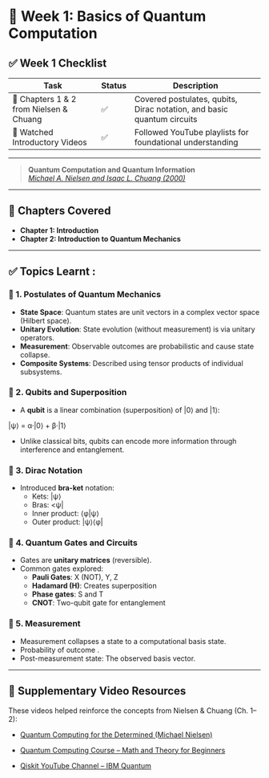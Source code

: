 # 📘 Week 1: Basics of Quantum Computation

## ✅ Week 1 Checklist

| Task                                         | Status | Description                                                                 |
|----------------------------------------------|--------|-----------------------------------------------------------------------------|
| 📘 Chapters 1 & 2 from Nielsen & Chuang     |  ✅    | Covered postulates, qubits, Dirac notation, and basic quantum circuits      |
| 🎥 Watched Introductory Videos              |  ✅    | Followed YouTube playlists for foundational understanding                   |

---
> **Quantum Computation and Quantum Information**  
> [*Michael A. Nielsen and Isaac L. Chuang (2000)*](https://profmcruz.wordpress.com/wp-content/uploads/2017/08/quantum-computation-and-quantum-information-nielsen-chuang.pdf)

---

## 📖 Chapters Covered

- **Chapter 1: Introduction**
- **Chapter 2: Introduction to Quantum Mechanics**

---

## ✅ Topics Learnt :

### 🧩 1. Postulates of Quantum Mechanics
- **State Space**: Quantum states are unit vectors in a complex vector space (Hilbert space).
- **Unitary Evolution**: State evolution (without measurement) is via unitary operators.
- **Measurement**: Observable outcomes are probabilistic and cause state collapse.
- **Composite Systems**: Described using tensor products of individual subsystems.

### 🧠 2. Qubits and Superposition
- A **qubit** is a linear combination (superposition) of |0⟩ and |1⟩:

|ψ⟩ = α·|0⟩ + β·|1⟩

- Unlike classical bits, qubits can encode more information through interference and entanglement.

### 📐 3. Dirac Notation
- Introduced **bra-ket** notation:
  - Kets: |ψ⟩
  - Bras: <ψ|
  - Inner product: ⟨φ|ψ⟩
  - Outer product: |ψ⟩⟨φ|
    
### 🔁 4. Quantum Gates and Circuits
- Gates are **unitary matrices** (reversible).
- Common gates explored:
  - **Pauli Gates**: X (NOT), Y, Z
  - **Hadamard (H)**: Creates superposition
  - **Phase gates**: S and T
  - **CNOT**: Two-qubit gate for entanglement

### 🎲 5. Measurement
- Measurement collapses a state to a computational basis state.
- Probability of outcome .
- Post-measurement state: The observed basis vector.

---
## 🎥 Supplementary Video Resources

These videos helped reinforce the concepts from Nielsen & Chuang (Ch. 1–2):

- [Quantum Computing for the Determined (Michael Nielsen)](https://www.youtube.com/playlist?list=PL1826E60FD05B44E4)  


- [Quantum Computing Course – Math and Theory for Beginners](https://www.youtube.com/watch?v=tsbCSkvHhMo)  


- [Qiskit YouTube Channel – IBM Quantum](https://www.youtube.com/c/qiskit)  


